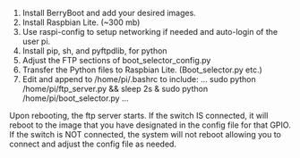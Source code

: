1. Install BerryBoot and add your desired images.
2. Install Raspbian Lite. (~300 mb)
3. Use raspi-config to setup networking if needed and auto-login of the user pi.
4. Install pip, sh, and pyftpdlib, for python
5. Adjust the FTP sections of boot_selector_config.py
6. Transfer the Python files to Raspbian Lite. (Boot_selector.py etc.)
7. Edit and append to /home/pi/.bashrc to include:
...
sudo python /home/pi/ftp_server.py && sleep 2s &
sudo python /home/pi/boot_selector.py
...

Upon rebooting, the ftp server starts. If the switch IS connected, it will reboot to the image that you have designated in the config file for that GPIO. If the switch is NOT connected, the system will not reboot allowing you to connect and adjust the config file as needed. 
